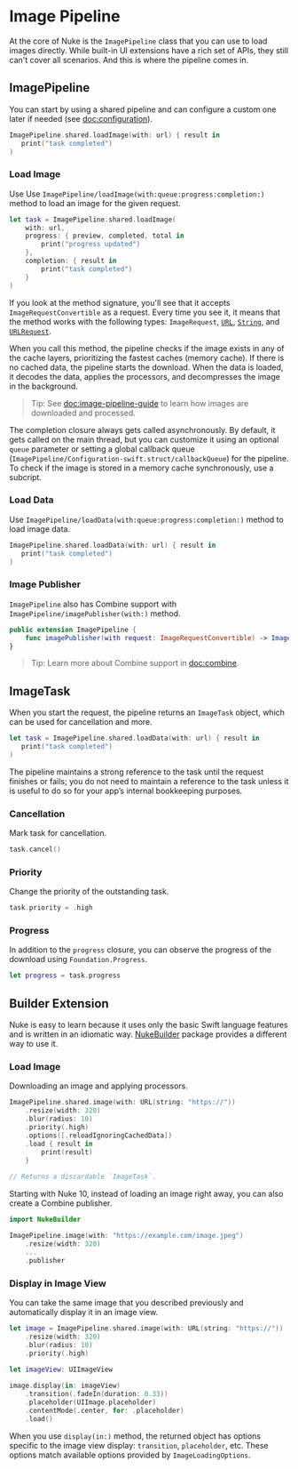 # Image Pipeline

At the core of Nuke is the ``ImagePipeline`` class that you can use to load images directly. While built-in UI extensions have a rich set of APIs, they still can't cover all scenarios. And this is where the pipeline comes in.

## ImagePipeline

You can start by using a shared pipeline and can configure a custom one later if needed (see <doc:configuration>).

```swift
ImagePipeline.shared.loadImage(with: url) { result in
   print("task completed")
)
```

### Load Image

Use Use ``ImagePipeline/loadImage(with:queue:progress:completion:)`` method to load an image for the given request.

```swift
let task = ImagePipeline.shared.loadImage(
    with: url,
    progress: { preview, completed, total in
        print("progress updated")
    },
    completion: { result in
        print("task completed")
    }
)
```

If you look at the method signature, you'll see that it accepts ``ImageRequestConvertible`` as a request. Every time you see it, it means that the method works with the following types: ``ImageRequest``, [`URL`](https://developer.apple.com/documentation/foundation/url), [`String`](https://developer.apple.com/documentation/swift/string), and [`URLRequest`](https://developer.apple.com/documentation/foundation/urlrequest).

When you call this method, the pipeline checks if the image exists in any of the cache layers, prioritizing the fastest caches (memory cache). If there is no cached data, the pipeline starts the download. When the data is loaded, it decodes the data, applies the processors, and decompresses the image in the background.

> Tip: See <doc:image-pipeline-guide> to learn how images are downloaded and processed.

The completion closure always gets called asynchronously. By default, it gets called on the main thread, but you can customize it using an optional `queue` parameter or setting a global callback queue (``ImagePipeline/Configuration-swift.struct/callbackQueue``) for the pipeline. To check if the image is stored in a memory cache synchronously, use a subcript.

### Load Data

Use ``ImagePipeline/loadData(with:queue:progress:completion:)`` method to load image data.

```swift
ImagePipeline.shared.loadData(with: url) { result in
   print("task completed")
)
```

### Image Publisher

``ImagePipeline`` also has Combine support with ``ImagePipeline/imagePublisher(with:)`` method.

```swift
public extension ImagePipeline {
    func imagePublisher(with request: ImageRequestConvertible) -> ImagePublisher
}
```

> Tip: Learn more about Combine support in <doc:combine>.

## ImageTask

When you start the request, the pipeline returns an ``ImageTask`` object, which can be used for cancellation and more.

```swift
let task = ImagePipeline.shared.loadData(with: url) { result in
   print("task completed")
)
```

The pipeline maintains a strong reference to the task until the request finishes or fails; you do not need to maintain a reference to the task unless it is useful to do so for your app’s internal bookkeeping purposes.

### Cancellation

Mark task for cancellation.

```swift
task.cancel()
```

### Priority

Change the priority of the outstanding task.

```swift
task.priority = .high
```

### Progress

In addition to the `progress` closure, you can observe the progress of the download using `Foundation.Progress`.

```swift
let progress = task.progress
```

## Builder Extension

Nuke is easy to learn because it uses only the basic Swift language features and is written in an idiomatic way. [NukeBuilder](https://github.com/kean/NukeBuilder) package provides a different way to use it.

### Load Image

Downloading an image and applying processors.

```swift
ImagePipeline.shared.image(with: URL(string: "https://"))
    .resize(width: 320)
    .blur(radius: 10)
    .priority(.high)
    .options([.reloadIgnoringCachedData])
    .load { result in
        print(result)
    }
    
// Returns a discardable `ImageTask`.
```

Starting with Nuke 10, instead of loading an image right away, you can also create a Combine publisher.

```swift
import NukeBuilder

ImagePipeline.image(with: "https://example.com/image.jpeg")
    .resize(width: 320)
    ...
    .publisher
```

### Display in Image View

You can take the same image that you described previously and automatically display it in an image view.

```swift
let image = ImagePipeline.shared.image(with: URL(string: "https://"))
    .resize(width: 320)
    .blur(radius: 10)
    .priority(.high)
    
let imageView: UIImageView

image.display(in: imageView)
    .transition(.fadeIn(duration: 0.33))
    .placeholder(UIImage.placeholder)
    .contentMode(.center, for: .placeholder)
    .load()
```

When you use `display(in:)` method, the returned object has options specific to the image view display: `transition`, `placeholder`, etc. These options match available options provided by ``ImageLoadingOptions``.
